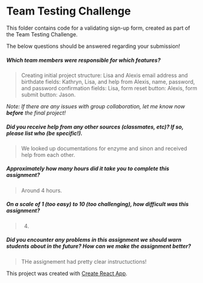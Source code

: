 # Team Testing Challenge

This folder contains code for a validating sign-up form, created as part of the Team Testing Challenge.

The below questions should be answered regarding your submission!

##### Which team members were responsible for which features? #####
> Creating initial project structure: Lisa and Alexis
> email address and birthdate fields: Kathryn, Lisa, and help from Alexis, 
> name, password, and password confirmation fields: Lisa, 
> form reset button: Alexis, 
> form submit button: Jason. 

_Note: If there are any issues with group collaboration, let me know now **before** the final project!_


##### Did you receive help from any other sources (classmates, etc)? If so, please list who (be specific!). #####
> We looked up documentations for enzyme and sinon and received help from each other.


##### Approximately how many hours did it take you to complete this assignment? #####
> Around 4 hours.


##### On a scale of 1 (too easy) to 10 (too challenging), how difficult was this assignment? #####
> 4.


##### Did you encounter any problems in this assignment we should warn students about in the future? How can we make the assignment better? #####
> THe assignement had pretty clear instructuctions!




This project was created with [Create React App](https://github.com/facebookincubator/create-react-app).